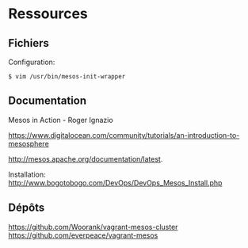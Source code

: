 # Ressources

## Fichiers

Configuration:

    $ vim /usr/bin/mesos-init-wrapper 

## Documentation

Mesos in Action - Roger Ignazio

https://www.digitalocean.com/community/tutorials/an-introduction-to-mesosphere

http://mesos.apache.org/documentation/latest. 

Installation: http://www.bogotobogo.com/DevOps/DevOps_Mesos_Install.php

## Dépôts

https://github.com/Woorank/vagrant-mesos-cluster
https://github.com/everpeace/vagrant-mesos

